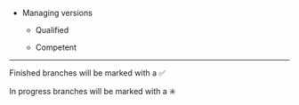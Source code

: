 
- Managing versions

    - Qualified 
        
		
    - Competent 
        

------------------------------------------------------------------------
Finished branches will be marked with a :white_check_mark:

In progress branches will be marked with a :eight_spoked_asterisk:
